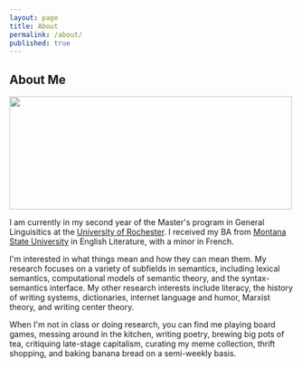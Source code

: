 ```yaml
---
layout: page
title: About
permalink: /about/
published: true
---
```


<div class="page" markdown="1">

## About Me 

<img src="uploads/hammock.png" width=500 height=200> 

I am currently in my second year of the Master's program in General Linguisitics at the [University of Rochester](http://www.sas.rochester.edu/lin/). I received my BA from [Montana State University](http://www.montana.edu/) in English Literature, with a minor in French.

I'm interested in what things mean and how they can mean them. My research focuses on a variety of subfields in semantics, including lexical semantics, computational models of semantic theory, and the syntax-semantics interface. My other research interests include literacy, the history of writing systems, dictionaries, internet language and humor, Marxist theory, and writing center theory.

When I'm not in class or doing research, you can find me playing board games, messing around in the kitchen, writing poetry, brewing big pots of tea, critiquing late-stage capitalism, curating my meme collection, thrift shopping, and baking banana bread on a semi-weekly basis.

</div>
